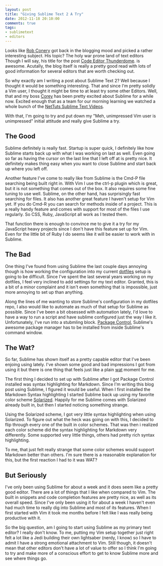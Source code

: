 ```yaml
---
layout: post
title: "Giving Sublime Text 2 A Try"
date: 2012-11-18 20:10:00
comments: true
tags:
- sublimetext
- editors
---
```


Looks like [Rob Conery](http://wekeroad.com/) got back in the blogging mood and
picked a rather interesting subject. His topic? The holy war prone land of text
editors Though I will say, his title for the post [Code Editor
Thunderdome](http://wekeroad.com/2012/11/18/code-editor-thunderdome). is
awesome. Acutally, the blog itself is really a pretty good read with lots of
good information for several editors that are worth checking out.

So why exactly am I writing a post about Sublime Text 2? Well because I thought
it would be something interesting. That and since I'm pretty solidly a Vim user,
I thought it might be time to at least try some other Editors. Well, that and
my boss [Corey](http://coreykaylor.com/) has been pretty excited about Sublime
for a while now. Excited enough that as a team for our morning learning we
watched a whole bunch of the [NetTuts Sublime Text
Videos](http://net.tutsplus.com/articles/news/perfect-workflow-in-sublime-text-free-course/).

With that, I'm going to try and put down my "Meh, unimpressed Vim user is
unimpressed" initial attitude and really give Sublime a try.

## The Good

Sublime definitely is really fast. Startup is super quick, I definitely like
how Sublime starts back up with what I was working on last as well. Even going
so far as having the cursor on the last line that I left off at is pretty nice.
It definitely makes thing easy when you want to close Sublime and start back up
where you left off.

Another feature I've come to really like from Sublime is the Cmd-P file
searching being built right in. With Vim I use the ctrl-p plugin which is
great, but it is not something that comes out of the box. It also requires some
fine tuning to use well. Sublime, on the other hand, has surprisingly fast
searching for files. It also has another great feature I haven't setup for Vim
yet. If you do Cmd-R you can search for methods inside of a project. This is a
really handy feature and comes with support for most of the files I use
regularly. So CSS, Ruby, JavaScript all work as I tested them.

That function there is enough to convince me to give it a try for my JavaScript
heavy projects since I don't have this feature set up for Vim. Even for the little bit of Ruby I do seems like it will be easier to work with in Sublime.

## The Bad

One thing I've found from using Sublime the last couple days annoying though is
how working the configuration into my current
[dotfiles](https://github.com/smerrell/dotfiles) setup is going to be
difficult.  Since I've spent the last several years working on my dotfiles, I
feel very inclined to add settings for my text editor. Granted, this is a bit
of a minor complaint and it isn't even something that is impossible, just more
annoying to set up than anything.

Along the lines of me wanting to store Sublime's configuration in my dotfiles
repo, I also would like to automate as much of that setup for Sublime as
possible. Since I've been a bit obsessed with automation lately, I'd love to
have a way to run a script and have sublime configured just the way I like it.
Unfortunately, I've run into a stubmling block. [Package
Control](http://wbond.net/sublime_packages/package_control), Sublime's awesome
package manager has to be installed from inside Sublime's command window.

## The Wat?

So far, Sublime has shown itself as a pretty capable editor that I've been
enjoing using lately. I've shown some good and bad impressions I got from using
it but there is one thing that feels just like a plain
[wat](https://www.destroyallsoftware.com/talks/wat) moment for me.

The first thing I decided to set up with Sublime after I got Package Control
installed was syntax highlighting for Markdown. Since I'm writing this blog
post using Sublime, I figured it would be useful. When I first installed the
Markdown Syntax highlighting I started Sublime back up using my favorite color
scheme [Solarized](http://ethanschoonover.com/solarized). Happily for me
Sublime comes with Solarized already built in, but then I started noticing
something strange.

Using the Solarized scheme, I got very little syntax highlighting when using
Solarized. To figure out what the heck was going on with this, I decided to
flip through every one of the built in color schemes. That was then i realized
each color scheme did the syntax highlighting for Markdown very differently.
Some supported very little things, others had pretty rich syntax highlighting.

To me, that just felt really strange that some color schemes would support
Markdown better than others. I'm sure there is a reasonable explanation for
this, but the first reaction I had to it was WAT?

## But Seriously

I've only been using Sublime for about a week and it does seem like a pretty
good editor. There are a lot of things that I like when compared to Vim. The
built in snippets and code completion features are pretty nice, as well as its
overall speed. Since I've only been using it for about a week I haven't even had
much time to really dig into Sublime and most of its features. When I first
started with Vim it took me months before I felt like I was really being
productive with it.

So the big question, am I going to start using Sublime as my primary text
editor? I really don't know. To me, putting my Vim setup together just right
felt a lot like a Jedi building their own lightsaber (nerdy, I know) so I have
to admit I have a strong emotional attachment to Vim. Still though, it doesn't
mean that other editors don't have a lot of value to offer so I think I'm going
to try and make more of a conscious effort to get to know Sublime more and see
where things go.
